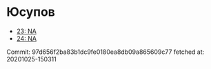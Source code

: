 # Юсупов
- [23: NA](23.md)
- [24: NA](24.md)

Commit: 97d656f2ba83b1dc9fe0180ea8db09a865609c77
 fetched at: 20201025-150311
